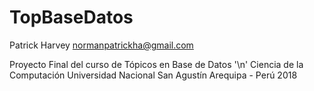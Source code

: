 # TopBaseDatos

Patrick Harvey
normanpatrickha@gmail.com

Proyecto Final del curso de Tópicos en Base de Datos '\n'
Ciencia de la Computación
Universidad Nacional San Agustín
Arequipa - Perú
2018
